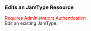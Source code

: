 ### Edits an JamType Resource
<span style="color:red">Requires Administrators Authentication</span>  
Edit an existing JamType.
